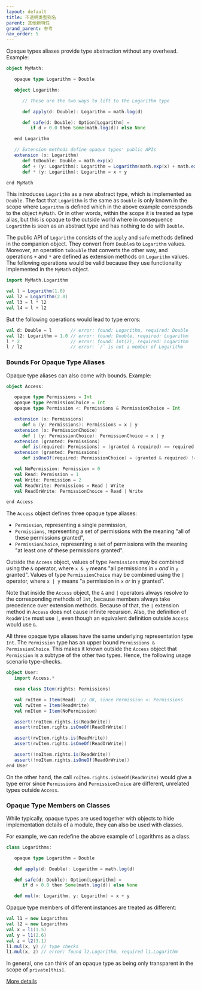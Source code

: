 ```yaml
---
layout: default
title: 不透明类型别名
parent: 其他新特性
grand_parent: 参考
nav_order: 5
---
```


Opaque types aliases provide type abstraction without any overhead. Example:

```scala
object MyMath:

   opaque type Logarithm = Double

   object Logarithm:

      // These are the two ways to lift to the Logarithm type

      def apply(d: Double): Logarithm = math.log(d)

      def safe(d: Double): Option[Logarithm] =
         if d > 0.0 then Some(math.log(d)) else None

   end Logarithm

   // Extension methods define opaque types' public APIs
   extension (x: Logarithm)
      def toDouble: Double = math.exp(x)
      def + (y: Logarithm): Logarithm = Logarithm(math.exp(x) + math.exp(y))
      def * (y: Logarithm): Logarithm = x + y

end MyMath
```

This introduces `Logarithm` as a new abstract type, which is implemented as `Double`.
The fact that `Logarithm` is the same as `Double` is only known in the scope where
`Logarithm` is defined which in the above example corresponds to the object `MyMath`.
Or in other words, within the scope it is treated as type alias, but this is opaque to the outside world
where in consequence `Logarithm` is seen as an abstract type and has nothing to do with `Double`.

The public API of `Logarithm` consists of the `apply` and `safe` methods defined in the companion object.
They convert from `Double`s to `Logarithm` values. Moreover, an operation `toDouble` that converts the other way, and operations `+` and `*` are defined as extension methods on `Logarithm` values.
The following operations would be valid because they use functionality implemented in the `MyMath` object.

```scala
import MyMath.Logarithm

val l = Logarithm(1.0)
val l2 = Logarithm(2.0)
val l3 = l * l2
val l4 = l + l2
```

But the following operations would lead to type errors:

```scala
val d: Double = l       // error: found: Logarithm, required: Double
val l2: Logarithm = 1.0 // error: found: Double, required: Logarithm
l * 2                   // error: found: Int(2), required: Logarithm
l / l2                  // error: `/` is not a member of Logarithm
```

### Bounds For Opaque Type Aliases

Opaque type aliases can also come with bounds. Example:

```scala
object Access:

   opaque type Permissions = Int
   opaque type PermissionChoice = Int
   opaque type Permission <: Permissions & PermissionChoice = Int

   extension (x: Permissions)
      def & (y: Permissions): Permissions = x | y
   extension (x: PermissionChoice)
      def | (y: PermissionChoice): PermissionChoice = x | y
   extension (granted: Permissions)
      def is(required: Permissions) = (granted & required) == required
   extension (granted: Permissions)
      def isOneOf(required: PermissionChoice) = (granted & required) != 0

   val NoPermission: Permission = 0
   val Read: Permission = 1
   val Write: Permission = 2
   val ReadWrite: Permissions = Read | Write
   val ReadOrWrite: PermissionChoice = Read | Write

end Access
```

The `Access` object defines three opaque type aliases:

- `Permission`, representing a single permission,
- `Permissions`, representing a set of permissions with the meaning "all of these permissions granted",
- `PermissionChoice`, representing a set of permissions with the meaning "at least one of these permissions granted".

Outside the `Access` object, values of type `Permissions` may be combined using the `&` operator,
where `x & y` means "all permissions in `x` *and* in `y` granted".
Values of type `PermissionChoice` may be combined using the `|` operator,
where `x | y` means "a permission in `x` *or* in `y` granted".

Note that inside the `Access` object, the `&` and `|` operators always resolve to the corresponding methods of `Int`,
because members always take precedence over extension methods.
Because of that, the `|` extension method in `Access` does not cause infinite recursion.
Also, the definition of `ReadWrite` must use `|`,
even though an equivalent definition outside `Access` would use `&`.

All three opaque type aliases have the same underlying representation type `Int`. The
`Permission` type has an upper bound `Permissions & PermissionChoice`. This makes
it known outside the `Access` object that `Permission` is a subtype of the other
two types.  Hence, the following usage scenario type-checks.

```scala
object User:
   import Access.*

   case class Item(rights: Permissions)

   val roItem = Item(Read)  // OK, since Permission <: Permissions
   val rwItem = Item(ReadWrite)
   val noItem = Item(NoPermission)

   assert(!roItem.rights.is(ReadWrite))
   assert(roItem.rights.isOneOf(ReadOrWrite))

   assert(rwItem.rights.is(ReadWrite))
   assert(rwItem.rights.isOneOf(ReadOrWrite))

   assert(!noItem.rights.is(ReadWrite))
   assert(!noItem.rights.isOneOf(ReadOrWrite))
end User
```

On the other hand, the call `roItem.rights.isOneOf(ReadWrite)` would give a type error
since `Permissions` and `PermissionChoice` are different, unrelated types outside `Access`.


### Opaque Type Members on Classes
While typically, opaque types are used together with objects to hide implementation details of a module, they can also be used with classes.

For example, we can redefine the above example of Logarithms as a class.
```scala
class Logarithms:

   opaque type Logarithm = Double

   def apply(d: Double): Logarithm = math.log(d)

   def safe(d: Double): Option[Logarithm] =
      if d > 0.0 then Some(math.log(d)) else None

   def mul(x: Logarithm, y: Logarithm) = x + y
```

Opaque type members of different instances are treated as different:
```scala
val l1 = new Logarithms
val l2 = new Logarithms
val x = l1(1.5)
val y = l1(2.6)
val z = l2(3.1)
l1.mul(x, y) // type checks
l1.mul(x, z) // error: found l2.Logarithm, required l1.Logarithm
```
In general, one can think of an opaque type as being only transparent in the scope of `private[this]`.

[More details](opaques-details.md)
